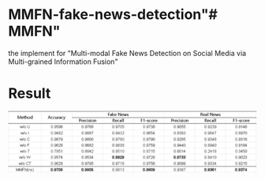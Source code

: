 # MMFN-fake-news-detection"# MMFN" 
the implement for "Multi-modal Fake News Detection on Social Media via Multi-grained Information Fusion"
# Result
![Overall](overall(3).png)

